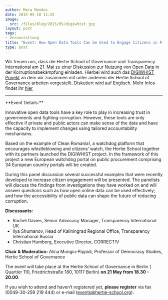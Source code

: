 ```yaml
---
author: Mara Mendes
date: 2015-05-18 11:25
image:
  src: /files/blog/2015/05/digiwhist.jpg
layout: post
tags:
- Veranstaltung
title: "Event: How Open Data Tools Can be Used to Engage Citizens in Fighting Corruption"
type: post
---
```

Wir freuen uns, dass die Hertie School of Governance und Transparency International am 21. Mai zu einer Diskussion zur Nutzung von Open Data in der Korruptionsbekämpfung einladen. Hierbei wird auch das 
<a href="/blog/2015/01/okfde-awarded-h2020-project-to-improve-transparency-in-public-spending-and-support-whistleblowing/">DIGIWHIST Projekt</a>
 an dem wir zusammen mit unter anderem der Hertie School of Governance arbeiten vorgestellt. Diskutiert wird auf Englisch. Mehr Infos findet ihr 
 <a href="http://www.hertie-school.org/mediaandevents/events/events-pages/21052015-how-open-data-tools-can-be-used-to-engage-citizens-in-anti-corruption-investigations/">hier</a>
 
<hr>
**Event Details:**

Innovative open data tools have a key role to play in increasing trust in governments and fighting corruption. However, these tools are only effective if private and public actors can make sense of the data and have the capacity to implement changes using tailored accountability mechanisms.

Based on the example of Clean Romania!, a watchdog platform that encourages whistleblowing and citizens’ watch, the Hertie School together with its partners launched the DIGIWHIST project. In the framework of this project a new European watchdog portal on public procurement comprising 34 European country portals will be created.

During this panel discussion several successful examples that were recently developed to increase citizen engagement will be presented. The panelists will discuss the findings from investigations they have worked on and will answer questions such as how open online data can be used effectively; and how the accessibility of public data can shape the future of reducing corruption.

**Discussants:**

* Rachel Davies, Senior Advocacy Manager, Transparency International UK
* Ilya Shumanov, Head of Kaliningrad Regional Office, Transparency International Russia
* Christian Humborg, Executive Director, CORRECT!V

<b>Chair & Moderation:</b> 
Alina Mungiu-Pippidi, Professor of Democracy Studies, Hertie School of Governance</p>

The event will take place at the Hertie School of Governance in Berlin ( Quartier 110, Friedrichstraße 180, 10117 Berlin) <b>on 21 May from 18.30 - 20.00</b>.

If you wish to attend and haven’t registered yet, <b>please register</b> via fax (0049-30-259 219 444) or e-mail (events@hertie-school.org).


